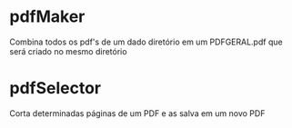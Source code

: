 # pdfMaker
Combina todos os pdf's de um dado diretório em um PDFGERAL.pdf que será criado no mesmo diretório
# pdfSelector
Corta determinadas páginas de um PDF e as salva em um novo PDF
